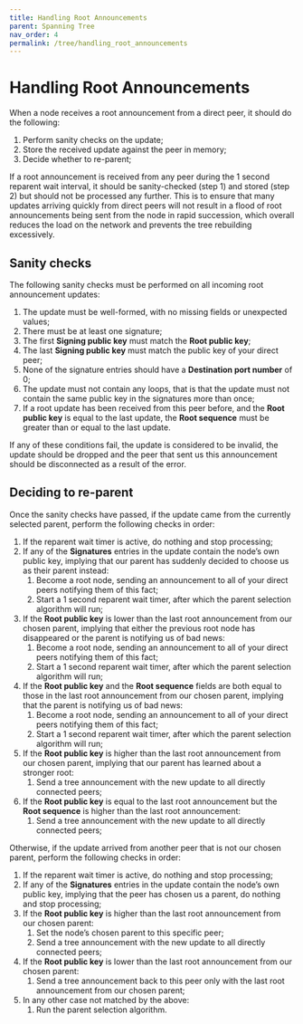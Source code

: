 ```yaml
---
title: Handling Root Announcements
parent: Spanning Tree
nav_order: 4
permalink: /tree/handling_root_announcements
---
```


# Handling Root Announcements

When a node receives a root announcement from a direct peer, it should do the following:

1. Perform sanity checks on the update;
2. Store the received update against the peer in memory;
3. Decide whether to re-parent;

If a root announcement is received from any peer during the 1 second reparent wait interval, it should be sanity-checked (step 1) and stored (step 2) but should not be processed any further. This is to ensure that many updates arriving quickly from direct peers will not result in a flood of root announcements being sent from the node in rapid succession, which overall reduces the load on the network and prevents the tree rebuilding excessively.

## Sanity checks

The following sanity checks must be performed on all incoming root announcement updates:

1. The update must be well-formed, with no missing fields or unexpected values;
2. There must be at least one signature;
3. The first **Signing public key** must match the **Root public key**;
4. The last **Signing public key** must match the public key of your direct peer;
5. None of the signature entries should have a **Destination port number** of 0;
6. The update must not contain any loops, that is that the update must not contain the same public key in the signatures more than once;
7. If a root update has been received from this peer before, and the **Root public key** is equal to the last update, the **Root sequence** must be greater than or equal to the last update.

If any of these conditions fail, the update is considered to be invalid, the update should be dropped and the peer that sent us this announcement should be disconnected as a result of the error.

## Deciding to re-parent

Once the sanity checks have passed, if the update came from the currently selected parent, perform the following checks in order:

1. If the reparent wait timer is active, do nothing and stop processing;
2. If any of the **Signatures** entries in the update contain the node’s own public key, implying that our parent has suddenly decided to choose us as their parent instead:
    1. Become a root node, sending an announcement to all of your direct peers notifying them of this fact;
    2. Start a 1 second reparent wait timer, after which the parent selection algorithm will run;
3. If the **Root public key** is lower than the last root announcement from our chosen parent, implying that either the previous root node has disappeared or the parent is notifying us of bad news:
    1. Become a root node, sending an announcement to all of your direct peers notifying them of this fact;
    2. Start a 1 second reparent wait timer, after which the parent selection algorithm will run;
4. If the **Root public key** and the **Root sequence** fields are both equal to those in the last root announcement from our chosen parent, implying that the parent is notifying us of bad news:
    1. Become a root node, sending an announcement to all of your direct peers notifying them of this fact;
    2. Start a 1 second reparent wait timer, after which the parent selection algorithm will run;
5. If the **Root public key** is higher than the last root announcement from our chosen parent, implying that our parent has learned about a stronger root:
    1. Send a tree announcement with the new update to all directly connected peers;
6. If the **Root public key** is equal to the last root announcement but the **Root sequence** is higher than the last root announcement:
    1. Send a tree announcement with the new update to all directly connected peers;

Otherwise, if the update arrived from another peer that is not our chosen parent, perform the following checks in order:

1. If the reparent wait timer is active, do nothing and stop processing;
2. If any of the **Signatures** entries in the update contain the node’s own public key, implying that the peer has chosen us a parent, do nothing and stop processing;
3. If the **Root public key** is higher than the last root announcement from our chosen parent:
    1. Set the node’s chosen parent to this specific peer;
    2. Send a tree announcement with the new update to all directly connected peers;
4. If the **Root public key** is lower than the last root announcement from our chosen parent:
    1. Send a tree announcement back to this peer only with the last root announcement from our chosen parent;
5. In any other case not matched by the above:
    1. Run the parent selection algorithm.
